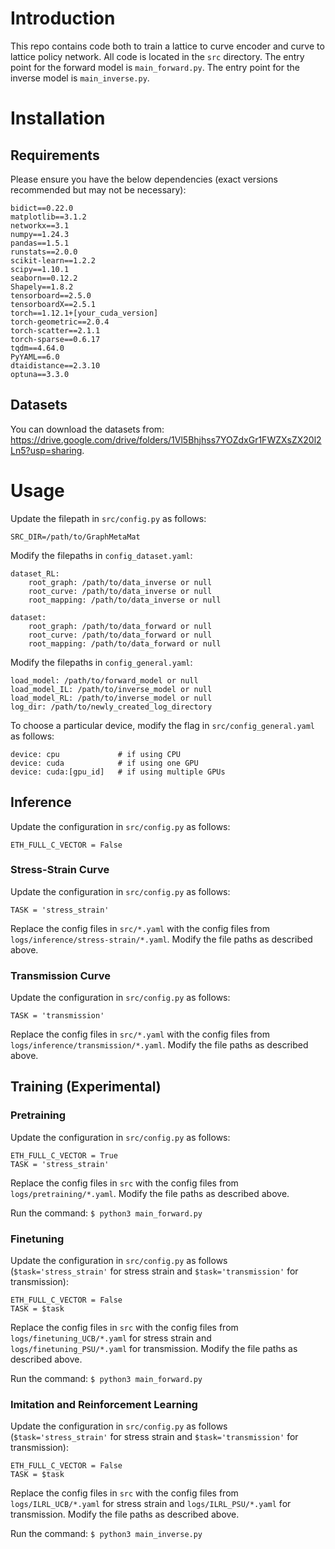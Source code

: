 # Introduction

This repo contains code both to train a lattice to curve encoder and curve to lattice policy network. All code is located in the `src` directory. The entry point for the forward model is `main_forward.py`. The entry point for the inverse model is `main_inverse.py`.

# Installation

## Requirements

Please ensure you have the below dependencies (exact versions recommended but may not be necessary):
```
bidict==0.22.0
matplotlib==3.1.2
networkx==3.1
numpy==1.24.3
pandas==1.5.1
runstats==2.0.0
scikit-learn==1.2.2
scipy==1.10.1
seaborn==0.12.2
Shapely==1.8.2
tensorboard==2.5.0
tensorboardX==2.5.1
torch==1.12.1+[your_cuda_version]
torch-geometric==2.0.4
torch-scatter==2.1.1
torch-sparse==0.6.17
tqdm==4.64.0
PyYAML==6.0
dtaidistance==2.3.10
optuna==3.3.0
```

## Datasets

You can download the datasets from: https://drive.google.com/drive/folders/1Vl5Bhjhss7YOZdxGr1FWZXsZX20l2Ln5?usp=sharing.

# Usage

Update the filepath in `src/config.py` as follows:

```
SRC_DIR=/path/to/GraphMetaMat
```

Modify the filepaths in `config_dataset.yaml`:

```
dataset_RL:
    root_graph: /path/to/data_inverse or null
    root_curve: /path/to/data_inverse or null
    root_mapping: /path/to/data_inverse or null

dataset:
    root_graph: /path/to/data_forward or null
    root_curve: /path/to/data_forward or null
    root_mapping: /path/to/data_forward or null
```

Modify the filepaths in `config_general.yaml`:

```
load_model: /path/to/forward_model or null
load_model_IL: /path/to/inverse_model or null
load_model_RL: /path/to/inverse_model or null
log_dir: /path/to/newly_created_log_directory
```

To choose a particular device, modify the flag in `src/config_general.yaml` as follows:

```
device: cpu             # if using CPU
device: cuda            # if using one GPU
device: cuda:[gpu_id]   # if using multiple GPUs
```

## Inference

Update the configuration in `src/config.py` as follows:
```
ETH_FULL_C_VECTOR = False
```

### Stress-Strain Curve

Update the configuration in `src/config.py` as follows:
```
TASK = 'stress_strain'
```

Replace the config files in `src/*.yaml` with  the config files from `logs/inference/stress-strain/*.yaml`. Modify the file paths as described above.

### Transmission Curve

Update the configuration in `src/config.py` as follows:
```
TASK = 'transmission'
```

Replace the config files in `src/*.yaml` with  the config files from `logs/inference/transmission/*.yaml`. Modify the file paths as described above.

## Training (Experimental)

### Pretraining

Update the configuration in `src/config.py` as follows:
```
ETH_FULL_C_VECTOR = True
TASK = 'stress_strain'
```

Replace the config files in `src` with  the config files from `logs/pretraining/*.yaml`. Modify the file paths as described above.

Run the command: `$ python3 main_forward.py`

### Finetuning

Update the configuration in `src/config.py` as follows (`$task='stress_strain'` for stress strain and `$task='transmission'` for transmission):

```
ETH_FULL_C_VECTOR = False
TASK = $task
```

Replace the config files in `src` with  the config files from `logs/finetuning_UCB/*.yaml` for stress strain and `logs/finetuning_PSU/*.yaml` for transmission. Modify the file paths as described above.

Run the command: `$ python3 main_forward.py`

### Imitation and Reinforcement Learning


Update the configuration in `src/config.py` as follows (`$task='stress_strain'` for stress strain and `$task='transmission'` for transmission):

```
ETH_FULL_C_VECTOR = False
TASK = $task
```

Replace the config files in `src` with  the config files from `logs/ILRL_UCB/*.yaml` for stress strain and `logs/ILRL_PSU/*.yaml` for transmission. Modify the file paths as described above.

Run the command: `$ python3 main_inverse.py`